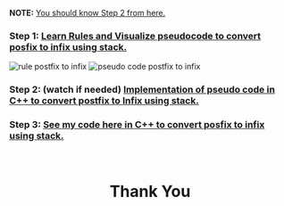 

**NOTE:** [You should know Step 2 from here.](https://github.com/Nidhikumari-4/Data-Structures-and-Algorithms./tree/main/01.Data%20Structure/02.Stack/Infix%20Prefix%20Postfix/01.%20Infix%20to%20Postfix)

### **Step 1:** [Learn Rules and Visualize pseudocode to convert posfix to infix using stack.](https://youtu.be/OKdMY9oYkTg)

![rule postfix to infix](https://user-images.githubusercontent.com/77065920/133478709-31f8d767-e33e-4116-bfe1-939e3c5f3b4a.jpg)
![pseudo code postfix to  infix](https://user-images.githubusercontent.com/77065920/133478687-e84e249c-4a68-4032-821e-c0a318a60ae6.jpg)

### **Step 2: (watch if needed)** [Implementation of pseudo code in C++ to convert postfix to Infix  using stack.](https://youtu.be/0itJnkeq6XY)

### **Step 3:** [See my code here in C++ to convert posfix to infix using stack.](postfix_to_infix.cpp)

<br>
<h1 align="Center">Thank You</h1>
